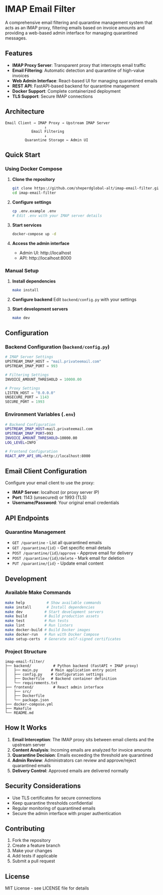 # IMAP Email Filter

A comprehensive email filtering and quarantine management system that acts as an IMAP proxy, filtering emails based on invoice amounts and providing a web-based admin interface for managing quarantined messages.

## Features

- **IMAP Proxy Server**: Transparent proxy that intercepts email traffic
- **Email Filtering**: Automatic detection and quarantine of high-value invoices
- **Web Admin Interface**: React-based UI for managing quarantined emails
- **REST API**: FastAPI-based backend for quarantine management
- **Docker Support**: Complete containerized deployment
- **TLS Support**: Secure IMAP connections

## Architecture

```
Email Client → IMAP Proxy → Upstream IMAP Server
                  ↓
            Email Filtering
                  ↓
         Quarantine Storage ← Admin UI
```

## Quick Start

### Using Docker Compose

1. **Clone the repository**
   ```bash
   git clone https://github.com/sheperdglobal-alt/imap-email-filter.git
   cd imap-email-filter
   ```

2. **Configure settings**
   ```bash
   cp .env.example .env
   # Edit .env with your IMAP server details
   ```

3. **Start services**
   ```bash
   docker-compose up -d
   ```

4. **Access the admin interface**
   - Admin UI: http://localhost
   - API: http://localhost:8000

### Manual Setup

1. **Install dependencies**
   ```bash
   make install
   ```

2. **Configure backend**
   Edit `backend/config.py` with your settings

3. **Start development servers**
   ```bash
   make dev
   ```

## Configuration

### Backend Configuration (`backend/config.py`)

```python
# IMAP Server Settings
UPSTREAM_IMAP_HOST = "mail.privateemail.com"
UPSTREAM_IMAP_PORT = 993

# Filtering Settings
INVOICE_AMOUNT_THRESHOLD = 10000.00

# Proxy Settings
LISTEN_HOST = "0.0.0.0"
UNSECURE_PORT = 1143
SECURE_PORT = 1993
```

### Environment Variables (`.env`)

```bash
# Backend Configuration
UPSTREAM_IMAP_HOST=mail.privateemail.com
UPSTREAM_IMAP_PORT=993
INVOICE_AMOUNT_THRESHOLD=10000.00
LOG_LEVEL=INFO

# Frontend Configuration
REACT_APP_API_URL=http://localhost:8000
```

## Email Client Configuration

Configure your email client to use the proxy:

- **IMAP Server**: localhost (or proxy server IP)
- **Port**: 1143 (unsecured) or 1993 (TLS)
- **Username/Password**: Your original email credentials

## API Endpoints

### Quarantine Management

- `GET /quarantine` - List all quarantined emails
- `GET /quarantine/{id}` - Get specific email details
- `POST /quarantine/{id}/approve` - Approve email for delivery
- `POST /quarantine/{id}/delete` - Mark email for deletion
- `PUT /quarantine/{id}` - Update email content

## Development

### Available Make Commands

```bash
make help          # Show available commands
make install       # Install dependencies
make dev          # Start development servers
make build        # Build production assets
make test         # Run tests
make lint         # Run linters
make docker-build # Build Docker images
make docker-run   # Run with Docker Compose
make setup-certs  # Generate self-signed certificates
```

### Project Structure

```
imap-email-filter/
├── backend/          # Python backend (FastAPI + IMAP proxy)
│   ├── main.py      # Main application entry point
│   ├── config.py    # Configuration settings
│   ├── Dockerfile   # Backend container definition
│   └── requirements.txt
├── frontend/         # React admin interface
│   ├── src/
│   ├── Dockerfile
│   └── package.json
├── docker-compose.yml
├── Makefile
└── README.md
```

## How It Works

1. **Email Interception**: The IMAP proxy sits between email clients and the upstream server
2. **Content Analysis**: Incoming emails are analyzed for invoice amounts
3. **Quarantine Decision**: Emails exceeding the threshold are quarantined
4. **Admin Review**: Administrators can review and approve/reject quarantined emails
5. **Delivery Control**: Approved emails are delivered normally

## Security Considerations

- Use TLS certificates for secure connections
- Keep quarantine thresholds confidential
- Regular monitoring of quarantined emails
- Secure the admin interface with proper authentication

## Contributing

1. Fork the repository
2. Create a feature branch
3. Make your changes
4. Add tests if applicable
5. Submit a pull request

## License

MIT License - see LICENSE file for details
